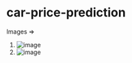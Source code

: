 # car-price-prediction



Images =>

  1. ![image](https://user-images.githubusercontent.com/71517975/131456498-a2851922-9a02-47a9-b4b2-4e04f5b86656.png)
  2. ![image](https://user-images.githubusercontent.com/71517975/131456638-7708bd58-48cc-4073-a9c1-13ffa92078a2.png)

